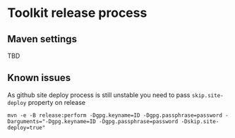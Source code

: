 Toolkit release process
=======================

Maven settings
--------------

TBD

Known issues
------------

As github site deploy process is still unstable you need to pass `skip.site-deploy` property on release

    mvn -e -B release:perform -Dgpg.keyname=ID -Dgpg.passphrase=password -Darguments="-Dgpg.keyname=ID -Dgpg.passphrase=password -Dskip.site-deploy=true"
